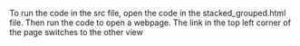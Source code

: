 To run the code in the src file, open the code in the stacked_grouped.html file.  Then run the code to open a webpage.  The link in the top left corner of the page switches to the other view
